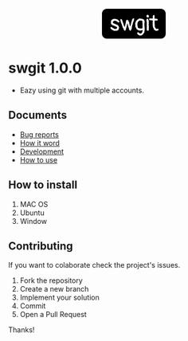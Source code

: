 
<p align="center">
  <img height="60" src="./sources/doc_images/logo.png" />
</p>

# swgit 1.0.0
- Eazy using git with multiple accounts.
## Documents
- [Bug reports](./docs/bug_report.md)
- [How it word](./docs/how_it_work.md)
- [Development](./docs/development.md)
- [How to use](./docs/commands.md)
## How to install 
1. MAC OS
1. Ubuntu
1. Window

## Contributing

If you want to colaborate check the project's issues.

1. Fork the repository
2. Create a new branch
3. Implement your solution
4. Commit
5. Open a Pull Request

Thanks!
